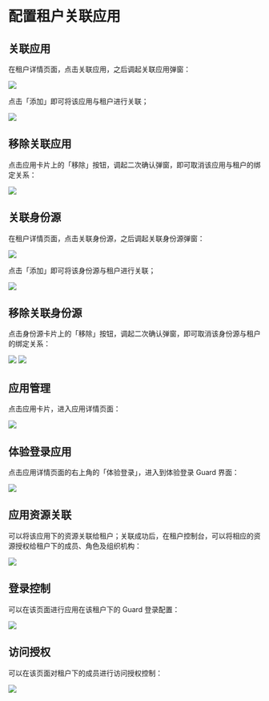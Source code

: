 # 配置租户关联应用

<LastUpdated/>

## 关联应用

在租户详情页面，点击关联应用，之后调起关联应用弹窗：

<img src="./images/tenantManagement/3-1.png" >

点击「添加」即可将该应用与租户进行关联；

<img src="./images/tenantManagement/3-2.png" >

## 移除关联应用

点击应用卡片上的「移除」按钮，调起二次确认弹窗，即可取消该应用与租户的绑定关系：

<img src="./images/tenantManagement/3-3.png" >

## 关联身份源

在租户详情页面，点击关联身份源，之后调起关联身份源弹窗：

<img src="./images/tenantManagement/3-4.png" >

点击「添加」即可将该身份源与租户进行关联；

<img src="./images/tenantManagement/3-5.png" >

## 移除关联身份源

点击身份源卡片上的「移除」按钮，调起二次确认弹窗，即可取消该身份源与租户的绑定关系：

<img src="./images/tenantManagement/3-6.png" >

<img src="./images/tenantManagement/3-7.png" >

## 应用管理

点击应用卡片，进入应用详情页面：

<img src="./images/tenantManagement/3-8.png" >

## 体验登录应用

点击应用详情页面的右上角的「体验登录」，进入到体验登录 Guard 界面：

<img src="./images/tenantManagement/3-9.png" >

## 应用资源关联

可以将该应用下的资源关联给租户；关联成功后，在租户控制台，可以将相应的资源授权给租户下的成员、角色及组织机构：

<img src="./images/tenantManagement/3-10.png" >

## 登录控制

可以在该页面进行应用在该租户下的 Guard 登录配置：

<img src="./images/tenantManagement/3-11.png" >

## 访问授权

可以在该页面对租户下的成员进行访问授权控制：

<img src="./images/tenantManagement/3-12.png" >
